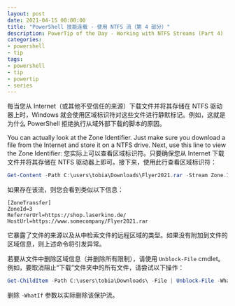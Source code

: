 ```yaml
---
layout: post
date: 2021-04-15 00:00:00
title: "PowerShell 技能连载 - 使用 NTFS 流（第 4 部分）"
description: PowerTip of the Day - Working with NTFS Streams (Part 4)
categories:
- powershell
- tip
tags:
- powershell
- tip
- powertip
- series
---
```

每当您从 Internet（或其他不受信任的来源）下载文件并将其存储在 NTFS 驱动器上时，Windows 就会使用区域标识符对这些文件进行静默标记。例如，这就是为什么 PowerShell 拒绝执行从域外部下载的脚本的原因。

You can actually look at the Zone Identifier. Just make sure you download a file from the Internet and store it on a NTFS drive. Next, use this line to view the Zone Identifier:
您实际上可以查看区域标识符。只要确保您从 Internet 下载文件并将其存储在 NTFS 驱动器上即可。接下来，使用此行查看区域标识符：

```powershell
Get-Content -Path C:\users\tobia\Downloads\Flyer2021.rar -Stream Zone.Identifier
```

如果存在该流，则您会看到类似以下信息：

    [ZoneTransfer]
    ZoneId=3
    ReferrerUrl=https://shop.laserkino.de/
    HostUrl=https://www.somecompany/Flyer2021.rar

它暴露了文件的来源以及从中检索文件的远程区域的类型。如果没有附加到文件的区域信息，则上述命令将引发异常。

若要从文件中删除区域信息（并删除所有限制），请使用 `Unblock-File` cmdlet。例如，要取消阻止“下载”文件夹中的所有文件，请尝试以下操作：

```powershell
Get-ChildItem -Path C:\users\tobia\Downloads\ -File | Unblock-File -WhatIf
```

删除 `-WhatIf` 参数以实际删除该保护流。

<!--本文国际来源：[Working with NTFS Streams (Part 4)](https://community.idera.com/database-tools/powershell/powertips/b/tips/posts/working-with-ntfs-streams-part-4)-->

